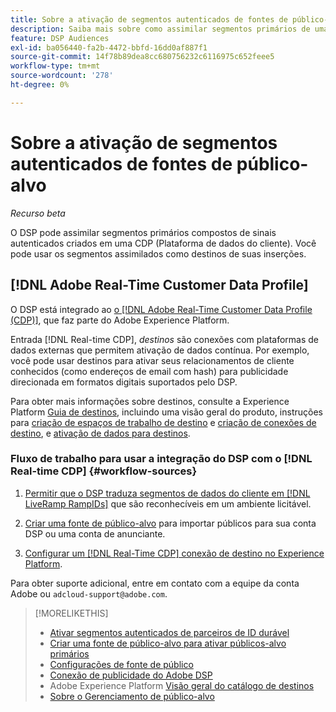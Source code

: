 ```yaml
---
title: Sobre a ativação de segmentos autenticados de fontes de público-alvo
description: Saiba mais sobre como assimilar segmentos primários de uma plataforma de dados do cliente.
feature: DSP Audiences
exl-id: ba056440-fa2b-4472-bbfd-16dd0af887f1
source-git-commit: 14f78b89dea8cc680756232c6116975c652feee5
workflow-type: tm+mt
source-wordcount: '278'
ht-degree: 0%

---
```


# Sobre a ativação de segmentos autenticados de fontes de público-alvo

<!-- Doesn't specifically explain what you can do in our UI -->
*Recurso beta*

O DSP pode assimilar segmentos primários compostos de sinais autenticados criados em uma CDP (Plataforma de dados do cliente). Você pode usar os segmentos assimilados como destinos de suas inserções.

## [!DNL Adobe Real-Time Customer Data Profile]

O DSP está integrado ao [o [!DNL Adobe Real-Time Customer Data Profile (CDP)]](https://experienceleague.adobe.com/docs/experience-platform/rtcdp/overview.html), que faz parte do Adobe Experience Platform.

Entrada [!DNL Real-time CDP], *destinos* são conexões com plataformas de dados externas que permitem ativação de dados contínua. Por exemplo, você pode usar destinos para ativar seus relacionamentos de cliente conhecidos (como endereços de email com hash) para publicidade direcionada em formatos digitais suportados pelo DSP.

Para obter mais informações sobre destinos, consulte a Experience Platform [Guia de destinos](https://experienceleague.adobe.com/docs/experience-platform/destinations/home.html), incluindo uma visão geral do produto, instruções para [criação de espaços de trabalho de destino](https://experienceleague.adobe.com/docs/experience-platform/destinations/ui/destinations-workspace.html) e [criação de conexões de destino](https://experienceleague.adobe.com/docs/experience-platform/destinations/ui/connect-destination.html), e [ativação de dados para destinos](https://experienceleague.adobe.com/docs/experience-platform/destinations/ui/activate/activate-segment-streaming-destinations.html).

### Fluxo de trabalho para usar a integração do DSP com o [!DNL Real-time CDP] {#workflow-sources}

<!-- Make sure that titles make the distinctions clear -- everything can't be "Activate XXX." -->

1. [Permitir que o DSP traduza segmentos de dados do cliente em [!DNL LiveRamp RampIDs]](source-durable-id.md) que são reconhecíveis em um ambiente licitável.<!-- I don't think I need this here: This requires DSP account-level and campaign-level settings to enable segment sharing with [!DNL LiveRamp], which will translate customer data to [!DNL RampIDs] to create targetable segments. Your DSP account team will perform this configuration. -->

1. [Criar uma fonte de público-alvo](source-create.md) para importar públicos para sua conta DSP ou uma conta de anunciante.

1. [Configurar um [!DNL Real-Time CDP] conexão de destino no Experience Platform](https://experienceleague.adobe.com/docs/experience-platform/destinations/catalog/advertising/adobe-advertising-cloud-connection.html).

Para obter suporte adicional, entre em contato com a equipe da conta Adobe ou `adcloud-support@adobe.com`.

>[!MORELIKETHIS]
>
>* [Ativar segmentos autenticados de parceiros de ID durável](source-durable-id.md)
>* [Criar uma fonte de público-alvo para ativar públicos-alvo primários](source-create.md)
>* [Configurações de fonte de público](source-settings.md)
>* [Conexão de publicidade do Adobe DSP](https://experienceleague.adobe.com/docs/experience-platform/destinations/catalog/advertising/adobe-advertising-cloud-connection.html)
>* Adobe Experience Platform [Visão geral do catálogo de destinos](https://experienceleague.adobe.com/docs/experience-platform/destinations/catalog/overview.html)
>* [Sobre o Gerenciamento de público-alvo](/help/dsp/audiences/audience-about.md)

